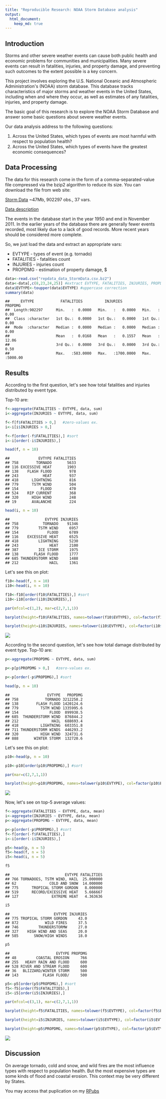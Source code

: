 ```yaml
---
title: "Reproducible Research: NOAA Storm Database analysis"
output: 
  html_document:
    keep_md: true
---
```


## Introduction

Storms and other severe weather events can cause both public health and economic problems for communities and municipalities. Many severe events can result in fatalities, injuries, and property damage, and preventing such outcomes to the extent possible is a key concern.

This project involves exploring the U.S. National Oceanic and Atmospheric Administration's (NOAA) storm database. This database tracks characteristics of major storms and weather events in the United States, including when and where they occur, as well as estimates of any fatalities, injuries, and property damage.

The basic goal of this research is to explore the NOAA Storm Database and answer some basic questions about severe weather events.

Our data analysis address to the following questions:

1) Across the United States, which types of events are most harmful with respect to population health?
2) Across the United States, which types of events have the greatest economic consequences?


## Data Processing

The data for this research come in the form of a comma-separated-value file compressed via the bzip2 algorithm to reduce its size. You can download the file from web site:


[Storm Data](https://d396qusza40orc.cloudfront.net/repdata%2Fdata%2FStormData.csv.bz2) ~47Mb, 902297 obs., 37 vars.


[Data description](https://d396qusza40orc.cloudfront.net/repdata%2Fpeer2_doc%2Fpd01016005curr.pdf)


The events in the database start in the year 1950 and end in November 2011. In the earlier years of the database there are generally fewer events recorded, most likely due to a lack of good records. More recent years should be considered more complete.


So, we just load the data and extract an appropriate vars:


- EVTYPE - types of event (e.g. tornado)
- FATALITIES - fatalities count
- INJURIES - injuries count
- PROPDMG - estimation of property damage, $



```r
data<-read.csv("repdata_data_StormData.csv.bz2")
data<-data[,c(8,23,24,25)] #extract EVTYPE, FATALITIES, INJURIES, PROPDMG
data$EVTYPE<-toupper(data$EVTYPE) #uppercase correction
summary(data)
```

```
##     EVTYPE            FATALITIES          INJURIES            PROPDMG       
##  Length:902297      Min.   :  0.0000   Min.   :   0.0000   Min.   :   0.00  
##  Class :character   1st Qu.:  0.0000   1st Qu.:   0.0000   1st Qu.:   0.00  
##  Mode  :character   Median :  0.0000   Median :   0.0000   Median :   0.00  
##                     Mean   :  0.0168   Mean   :   0.1557   Mean   :  12.06  
##                     3rd Qu.:  0.0000   3rd Qu.:   0.0000   3rd Qu.:   0.50  
##                     Max.   :583.0000   Max.   :1700.0000   Max.   :5000.00
```


## Results


According to the first question, let's see how total fatalities and injuries distributed by event type. 


Top-10 are:

```r
f<-aggregate(FATALITIES ~ EVTYPE, data, sum)
i<-aggregate(INJURIES ~ EVTYPE, data, sum)

f<-f[f$FATALITIES > 0,]   #zero-values ex.
i<-i[i$INJURIES > 0,]

f<-f[order(-f$FATALITIES),] #sort
i<-i[order(-i$INJURIES),]

head(f, n = 10)
```

```
##             EVTYPE FATALITIES
## 758        TORNADO       5633
## 116 EXCESSIVE HEAT       1903
## 138    FLASH FLOOD        978
## 243           HEAT        937
## 418      LIGHTNING        816
## 779      TSTM WIND        504
## 154          FLOOD        470
## 524    RIP CURRENT        368
## 320      HIGH WIND        248
## 19       AVALANCHE        224
```

```r
head(i, n = 10)
```

```
##                EVTYPE INJURIES
## 758           TORNADO    91346
## 779         TSTM WIND     6957
## 154             FLOOD     6789
## 116    EXCESSIVE HEAT     6525
## 418         LIGHTNING     5230
## 243              HEAT     2100
## 387         ICE STORM     1975
## 138       FLASH FLOOD     1777
## 685 THUNDERSTORM WIND     1488
## 212              HAIL     1361
```

Let's see this on plot:


```r
f10<-head(f, n = 10)
i10<-head(i, n = 10)

f10<-f10[order(f10$FATALITIES),] #sort
i10<-i10[order(i10$INJURIES),]

par(mfcol=c(1,2), mar=c(2,7,1,1))

barplot(height=f10$FATALITIES, names=tolower(f10$EVTYPE), col=factor(f10$EVTYPE), horiz=T, las=1, main = "Total fatalities")

barplot(height=i10$INJURIES, names=tolower(i10$EVTYPE), col=factor(i10$EVTYPE), horiz=T, las=1, main = "Total injuries")
```

![](pa2_template_files/figure-html/unnamed-chunk-3-1.png)<!-- -->

According to the second question, let's see how total damage distributed by event type. 
Top-10 are:

```r
p<-aggregate(PROPDMG ~ EVTYPE, data, sum)

p<-p[p$PROPDMG > 0,]   #zero-values ex.

p<-p[order(-p$PROPDMG),] #sort

head(p, n = 10)
```

```
##                 EVTYPE   PROPDMG
## 758            TORNADO 3212258.2
## 138        FLASH FLOOD 1420124.6
## 779          TSTM WIND 1335995.6
## 154              FLOOD  899938.5
## 685  THUNDERSTORM WIND  876844.2
## 212               HAIL  688693.4
## 418          LIGHTNING  603351.8
## 711 THUNDERSTORM WINDS  446293.2
## 320          HIGH WIND  324731.6
## 888       WINTER STORM  132720.6
```

Let's see this on plot:


```r
p10<-head(p, n = 10)

p10<-p10[order(p10$PROPDMG),] #sort

par(mar=c(2,7,1,1))

barplot(height=p10$PROPDMG, names=tolower(p10$EVTYPE), col=factor(p10$EVTYPE), horiz=T, las=1, main = "Total property damage, $")
```

![](pa2_template_files/figure-html/unnamed-chunk-5-1.png)<!-- -->

Now, let's see on top-5 average values:


```r
f<-aggregate(FATALITIES ~ EVTYPE, data, mean)
i<-aggregate(INJURIES ~ EVTYPE, data, mean)
p<-aggregate(PROPDMG ~ EVTYPE, data, mean)

p<-p[order(-p$PROPDMG),] #sort
f<-f[order(-f$FATALITIES),] 
i<-i[order(-i$INJURIES),]

p5<-head(p, n = 5)
f5<-head(f, n = 5)
i5<-head(i, n = 5)

f5
```

```
##                         EVTYPE FATALITIES
## 766 TORNADOES, TSTM WIND, HAIL  25.000000
## 62               COLD AND SNOW  14.000000
## 775      TROPICAL STORM GORDON   8.000000
## 519      RECORD/EXCESSIVE HEAT   5.666667
## 127               EXTREME HEAT   4.363636
```

```r
i5
```

```
##                    EVTYPE INJURIES
## 775 TROPICAL STORM GORDON     43.0
## 872            WILD FIRES     37.5
## 746         THUNDERSTORMW     27.0
## 327    HIGH WIND AND SEAS     20.0
## 585       SNOW/HIGH WINDS     18.0
```

```r
p5
```

```
##                     EVTYPE PROPDMG
## 48         COASTAL EROSION     766
## 255   HEAVY RAIN AND FLOOD     600
## 528 RIVER AND STREAM FLOOD     600
## 36   BLIZZARD/WINTER STORM     500
## 143           FLASH FLOOD/     500
```

```r
p5<-p5[order(p5$PROPDMG),] #sort
f5<-f5[order(f5$FATALITIES),] 
i5<-i5[order(i5$INJURIES),]

par(mfcol=c(3,1), mar=c(2,7,1,1))

barplot(height=f5$FATALITIES, names=tolower(f5$EVTYPE), col=factor(f5$EVTYPE), horiz=T, las=1, main = "Average fatalities")

barplot(height=i5$INJURIES, names=tolower(i5$EVTYPE), col=factor(i5$EVTYPE), horiz=T, las=1, main = "Average injuries")

barplot(height=p5$PROPDMG, names=tolower(p5$EVTYPE), col=factor(p5$EVTYPE), horiz=T, las=1, main = "Average property damage, $")
```

![](pa2_template_files/figure-html/unnamed-chunk-6-1.png)<!-- -->

## Discussion


On average tornado, cold and snow, and wild fires are the most influence types with respect to population health. But the most expensive types are some kinds of flood and coastal erosion.
This context may be very different by States.


You may access that puplication on my [RPubs](https://rpubs.com/Ellariel/noaa)


